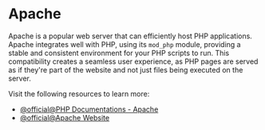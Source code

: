 # Apache

Apache is a popular web server that can efficiently host PHP applications. Apache integrates well with PHP, using its `mod_php` module, providing a stable and consistent environment for your PHP scripts to run. This compatibility creates a seamless user experience, as PHP pages are served as if they're part of the website and not just files being executed on the server.

Visit the following resources to learn more:

- [@official@PHP Documentations - Apache](https://www.php.net/manual/en/install.unix.apache2.php)
- [@official@Apache Website](https://httpd.apache.org/)